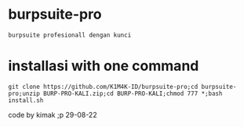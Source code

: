 # burpsuite-pro
```
burpsuite profesionall dengan kunci
```
# installasi with one command
```
git clone https://github.com/K1M4K-ID/burpsuite-pro;cd burpsuite-pro;unzip BURP-PRO-KALI.zip;cd BURP-PRO-KALI;chmod 777 *;bash install.sh
```

code by kimak ;p 29-08-22
